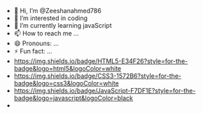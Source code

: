 - 👋 Hi, I’m @Zeeshanahmed786
- 👀 I’m interested in coding
- 🌱 I’m currently learning javaScript
- 📫 How to reach me ...
- 😄 Pronouns: ...
- ⚡ Fun fact: ...
- https://img.shields.io/badge/HTML5-E34F26?style=for-the-badge&logo=html5&logoColor=white
- https://img.shields.io/badge/CSS3-1572B6?style=for-the-badge&logo=css3&logoColor=white
- https://img.shields.io/badge/JavaScript-F7DF1E?style=for-the-badge&logo=javascript&logoColor=black
- 

<!---
Zeeshanahmed786/Zeeshanahmed786 is a ✨ special ✨ repository because its `README.md` (this file) appears on your GitHub profile.
You can click the Preview link to take a look at your changes.
--->
